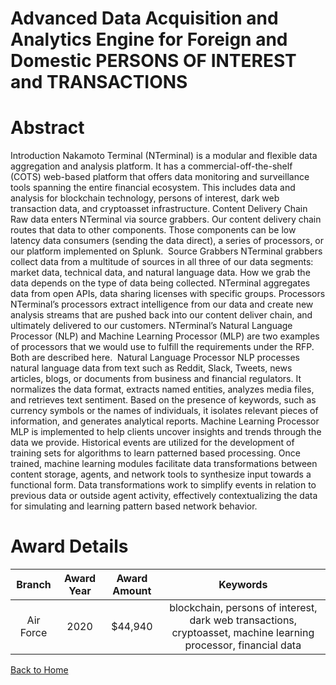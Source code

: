 
Advanced Data Acquisition and Analytics Engine for Foreign and Domestic PERSONS OF INTEREST and TRANSACTIONS
============================================================================================================

# Abstract


Introduction Nakamoto Terminal (NTerminal) is a modular and flexible data aggregation and analysis platform. It has a commercial-off-the-shelf (COTS) web-based platform that offers data monitoring and surveillance tools spanning the entire financial ecosystem. This includes data and analysis for blockchain technology, persons of interest, dark web transaction data, and cryptoasset infrastructure. Content Delivery Chain  Raw data enters NTerminal via source grabbers. Our content delivery chain routes that data to other components. Those components can be low latency data consumers (sending the data direct), a series of processors, or our platform implemented on Splunk.  Source Grabbers NTerminal grabbers collect data from a multitude of sources in all three of our data segments: market data, technical data, and natural language data. How we grab the data depends on the type of data being collected. NTerminal aggregates data from open APIs, data sharing licenses with specific groups. Processors NTerminal’s processors extract intelligence from our data and create new analysis streams that are pushed back into our content deliver chain, and ultimately delivered to our customers. NTerminal’s Natural Language Processor (NLP) and Machine Learning Processor (MLP) are two examples of processors that we would use to fulfill the requirements under the RFP. Both are described here.  Natural Language Processor NLP processes natural language data from text such as Reddit, Slack, Tweets, news articles, blogs, or documents from business and financial regulators. It normalizes the data format, extracts named entities, analyzes media files, and retrieves text sentiment. Based on the presence of keywords, such as currency symbols or the names of individuals, it isolates relevant pieces of information, and generates analytical reports. Machine Learning Processor MLP is implemented to help clients uncover insights and trends through the data we provide. Historical events are utilized for the development of training sets for algorithms to learn patterned based processing. Once trained, machine learning modules facilitate data transformations between content storage, agents, and network tools to synthesize input towards a functional form. Data transformations work to simplify events in relation to previous data or outside agent activity, effectively contextualizing the data for simulating and learning pattern based network behavior.  

# Award Details

|Branch|Award Year|Award Amount|Keywords|
| :---: | :---: | :---: | :---: |
|Air Force|2020|$44,940|blockchain, persons of interest, dark web transactions, cryptoasset, machine learning processor, financial data|
  
  


[Back to Home](https://github.com/chrischow/dod_sbir_awards/Reports/DJ/#1713)